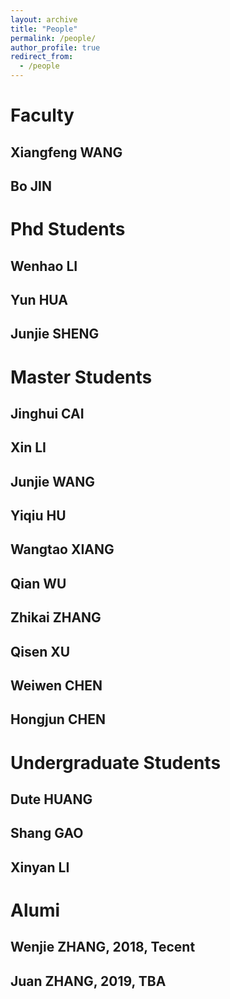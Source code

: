 ```yaml
---
layout: archive
title: "People"
permalink: /people/
author_profile: true
redirect_from:
  - /people
---
```


# Faculty
## Xiangfeng WANG
## Bo JIN

# Phd Students
## Wenhao LI
## Yun HUA
## Junjie SHENG

# Master Students
## Jinghui CAI
## Xin LI
## Junjie WANG
## Yiqiu HU
## Wangtao XIANG
## Qian WU
## Zhikai ZHANG
## Qisen XU
## Weiwen CHEN
## Hongjun CHEN

# Undergraduate Students
## Dute HUANG
## Shang GAO
## Xinyan LI

# Alumi
## Wenjie ZHANG, 2018, Tecent
## Juan ZHANG, 2019, TBA
